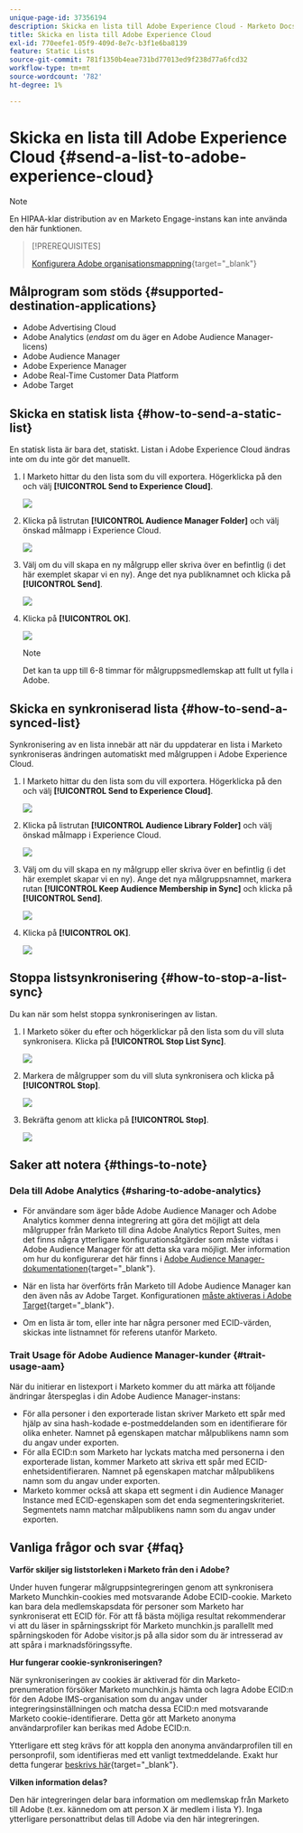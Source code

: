 ```yaml
---
unique-page-id: 37356194
description: Skicka en lista till Adobe Experience Cloud - Marketo Docs - produktdokumentation
title: Skicka en lista till Adobe Experience Cloud
exl-id: 770eefe1-05f9-409d-8e7c-b3f1e6ba8139
feature: Static Lists
source-git-commit: 781f1350b4eae731bd77013ed9f238d77a6fcd32
workflow-type: tm+mt
source-wordcount: '782'
ht-degree: 1%

---
```


# Skicka en lista till Adobe Experience Cloud {#send-a-list-to-adobe-experience-cloud}

>[!NOTE]
>
>En HIPAA-klar distribution av en Marketo Engage-instans kan inte använda den här funktionen.

>[!PREREQUISITES]
>
>[Konfigurera Adobe organisationsmappning](/help/marketo/product-docs/adobe-experience-cloud-integrations/set-up-adobe-organization-mapping.md){target="_blank"}

## Målprogram som stöds {#supported-destination-applications}

* Adobe Advertising Cloud
* Adobe Analytics (_endast_ om du äger en Adobe Audience Manager-licens)
* Adobe Audience Manager
* Adobe Experience Manager
* Adobe Real-Time Customer Data Platform
* Adobe Target

## Skicka en statisk lista {#how-to-send-a-static-list}

En statisk lista är bara det, statiskt. Listan i Adobe Experience Cloud ändras inte om du inte gör det manuellt.

1. I Marketo hittar du den lista som du vill exportera. Högerklicka på den och välj **[!UICONTROL Send to Experience Cloud]**.

   ![](assets/send-a-list-to-adobe-experience-cloud-1.png)

1. Klicka på listrutan **[!UICONTROL Audience Manager Folder]** och välj önskad målmapp i Experience Cloud.

   ![](assets/send-a-list-to-adobe-experience-cloud-2.png)

1. Välj om du vill skapa en ny målgrupp eller skriva över en befintlig (i det här exemplet skapar vi en ny). Ange det nya publiknamnet och klicka på **[!UICONTROL Send]**.

   ![](assets/send-a-list-to-adobe-experience-cloud-3.png)

1. Klicka på **[!UICONTROL OK]**.

   ![](assets/send-a-list-to-adobe-experience-cloud-4.png)

   >[!NOTE]
   >
   >Det kan ta upp till 6-8 timmar för målgruppsmedlemskap att fullt ut fylla i Adobe.

## Skicka en synkroniserad lista {#how-to-send-a-synced-list}

Synkronisering av en lista innebär att när du uppdaterar en lista i Marketo synkroniseras ändringen automatiskt med målgruppen i Adobe Experience Cloud.

1. I Marketo hittar du den lista som du vill exportera. Högerklicka på den och välj **[!UICONTROL Send to Experience Cloud]**.

   ![](assets/send-a-list-to-adobe-experience-cloud-5.png)

1. Klicka på listrutan **[!UICONTROL Audience Library Folder]** och välj önskad målmapp i Experience Cloud.

   ![](assets/send-a-list-to-adobe-experience-cloud-6.png)

1. Välj om du vill skapa en ny målgrupp eller skriva över en befintlig (i det här exemplet skapar vi en ny). Ange det nya målgruppsnamnet, markera rutan **[!UICONTROL Keep Audience Membership in Sync]** och klicka på **[!UICONTROL Send]**.

   ![](assets/send-a-list-to-adobe-experience-cloud-7.png)

1. Klicka på **[!UICONTROL OK]**.

   ![](assets/send-a-list-to-adobe-experience-cloud-8.png)

## Stoppa listsynkronisering {#how-to-stop-a-list-sync}

Du kan när som helst stoppa synkroniseringen av listan.

1. I Marketo söker du efter och högerklickar på den lista som du vill sluta synkronisera. Klicka på **[!UICONTROL Stop List Sync]**.

   ![](assets/send-a-list-to-adobe-experience-cloud-9.png)

1. Markera de målgrupper som du vill sluta synkronisera och klicka på **[!UICONTROL Stop]**.

   ![](assets/send-a-list-to-adobe-experience-cloud-10.png)

1. Bekräfta genom att klicka på **[!UICONTROL Stop]**.

   ![](assets/send-a-list-to-adobe-experience-cloud-11.png)

## Saker att notera {#things-to-note}

### Dela till Adobe Analytics {#sharing-to-adobe-analytics}

* För användare som äger både Adobe Audience Manager och Adobe Analytics kommer denna integrering att göra det möjligt att dela målgrupper från Marketo till dina Adobe Analytics Report Suites, men det finns några ytterligare konfigurationsåtgärder som måste vidtas i Adobe Audience Manager för att detta ska vara möjligt. Mer information om hur du konfigurerar det här finns i [Adobe Audience Manager-dokumentationen](https://experienceleague.adobe.com/docs/analytics/integration/audience-analytics/mc-audiences-aam.html){target="_blank"}.

* När en lista har överförts från Marketo till Adobe Audience Manager kan den även nås av Adobe Target. Konfigurationen [måste aktiveras i Adobe Target](https://experienceleague.adobe.com/en/docs/target/using/integrate/audience-manager-target-integration){target="_blank"}.

* Om en lista är tom, eller inte har några personer med ECID-värden, skickas inte listnamnet för referens utanför Marketo.

### Trait Usage för Adobe Audience Manager-kunder {#trait-usage-aam}

När du initierar en listexport i Marketo kommer du att märka att följande ändringar återspeglas i din Adobe Audience Manager-instans:

* För alla personer i den exporterade listan skriver Marketo ett spår med hjälp av sina hash-kodade e-postmeddelanden som en identifierare för olika enheter. Namnet på egenskapen matchar målpublikens namn som du angav under exporten.
* För alla ECID:n som Marketo har lyckats matcha med personerna i den exporterade listan, kommer Marketo att skriva ett spår med ECID-enhetsidentifieraren. Namnet på egenskapen matchar målpublikens namn som du angav under exporten.
* Marketo kommer också att skapa ett segment i din Audience Manager Instance med ECID-egenskapen som det enda segmenteringskriteriet. Segmentets namn matchar målpublikens namn som du angav under exporten.

## Vanliga frågor och svar {#faq}

**Varför skiljer sig liststorleken i Marketo från den i Adobe?**

Under huven fungerar målgruppsintegreringen genom att synkronisera Marketo Munchkin-cookies med motsvarande Adobe ECID-cookie. Marketo kan bara dela medlemskapsdata för personer som Marketo har synkroniserat ett ECID för. För att få bästa möjliga resultat rekommenderar vi att du läser in spårningsskript för Marketo munchkin.js parallellt med spårningskoden för Adobe visitor.js på alla sidor som du är intresserad av att spåra i marknadsföringssyfte.

**Hur fungerar cookie-synkroniseringen?**

När synkroniseringen av cookies är aktiverad för din Marketo-prenumeration försöker Marketo munchkin.js hämta och lagra Adobe ECID:n för den Adobe IMS-organisation som du angav under integreringsinställningen och matcha dessa ECID:n med motsvarande Marketo cookie-identifierare. Detta gör att Marketo anonyma användarprofiler kan berikas med Adobe ECID:n.

Ytterligare ett steg krävs för att koppla den anonyma användarprofilen till en personprofil, som identifieras med ett vanligt textmeddelande. Exakt hur detta fungerar [beskrivs här](/help/marketo/product-docs/reporting/basic-reporting/report-activity/tracking-anonymous-activity-and-people.md){target="_blank"}.

**Vilken information delas?**

Den här integreringen delar bara information om medlemskap från Marketo till Adobe (t.ex. kännedom om att person X är medlem i lista Y). Inga ytterligare personattribut delas till Adobe via den här integreringen.
